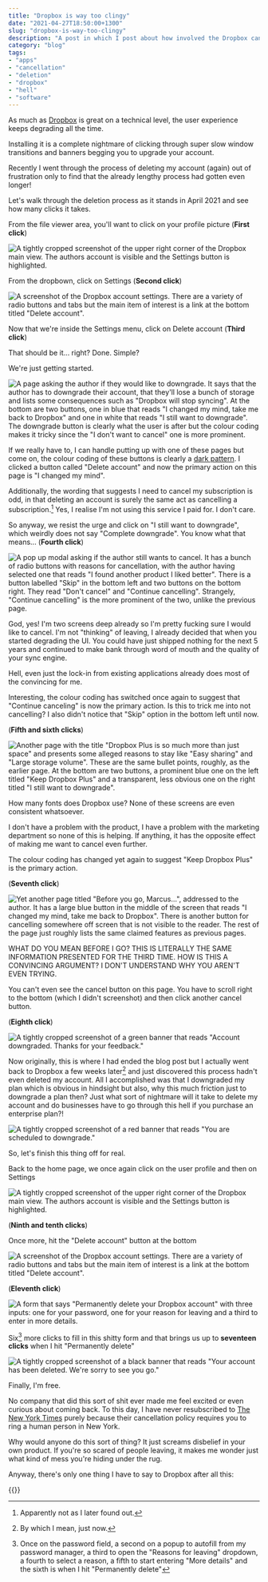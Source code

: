 ```yaml
---
title: "Dropbox is way too clingy"
date: "2021-04-27T18:50:00+1300"
slug: "dropbox-is-way-too-clingy"
description: "A post in which I post about how involved the Dropbox cancellation process is."
category: "blog"
tags:
- "apps"
- "cancellation"
- "deletion"
- "dropbox"
- "hell"
- "software"
---
```


As much as [Dropbox](https://www.dropbox.com) is great on a technical level, the user experience keeps degrading all the time.

Installing it is a complete nightmare of clicking through super slow window transitions and banners begging you to upgrade your account.

Recently I went through the process of deleting my account (again) out of frustration only to find that the already lengthy process had gotten even longer!

Let's walk through the deletion process as it stands in April 2021 and see how many clicks it takes.

From the file viewer area, you'll want to click on your profile picture (**First click**)

![A tightly cropped screenshot of the upper right corner of the Dropbox main view. The authors account is visible and the Settings button is highlighted.](01-settings.png)

From the dropbown, click on Settings (**Second click**)

![A screenshot of the Dropbox account settings. There are a variety of radio buttons and tabs but the main item of interest is a link at the bottom titled "Delete account".](02-inside-settings.png)

Now that we're inside the Settings menu, click on Delete account (**Third click**)

That should be it... right? Done. Simple?

We're just getting started.

![A page asking the author if they would like to downgrade. It says that the author has to downgrade their account, that they'll lose a bunch of storage and lists some consequences such as "Dropbox will stop syncing". At the bottom are two buttons, one in blue that reads "I changed my mind, take me back to Dropbox" and one in white that reads "I still want to downgrade". The downgrade button is clearly what the user is after but the colour coding makes it tricky since the "I don't want to cancel" one is more prominent.](03-first-screen.png)

If we really have to, I can handle putting up with one of these pages but come on, the colour coding of these buttons is clearly a [dark pattern](https://www.darkpatterns.org/). I clicked a button called "Delete account" and now the primary action on this page is "I changed my mind".

Additionally, the wording that suggests I need to cancel my subscription is odd, in that deleting an account is surely the same act as cancelling a subscription.[^1] Yes, I realise I'm not using this service I paid for. I don't care.

So anyway, we resist the urge and click on "I still want to downgrade", which weirdly does not say "Complete downgrade". You know what that means... (**Fourth click**)

![A pop up modal asking if the author still wants to cancel. It has a bunch of radio buttons with reasons for cancellation, with the author having selected one that reads "I found another product I liked better". There is a button labelled "Skip" in the bottom left and two buttons on the bottom right. They read "Don't cancel" and "Continue cancelling". Strangely, "Continue cancelling" is the more prominent of the two, unlike the previous page.](04-second-screen.png)

God, yes! I'm two screens deep already so I'm pretty fucking sure I would like to cancel. I'm not "thinking" of leaving, I already decided that when you started degrading the UI. You could have just shipped nothing for the next 5 years and continued to make bank through word of mouth and the quality of your sync engine.

Hell, even just the lock-in from existing applications already does most of the convincing for me.

Interesting, the colour coding has switched once again to suggest that "Continue canceling" is now the primary action. Is this to trick me into not cancelling? I also didn't notice that "Skip" option in the bottom left until now.

(**Fifth and sixth clicks**)

![Another page with the title "Dropbox Plus is so much more than just space" and presents some alleged reasons to stay like "Easy sharing" and "Large storage volume". These are the same bullet points, roughly, as the earlier page. At the bottom are two buttons, a prominent blue one on the left titled "Keep Dropbox Plus" and a transparent, less obvious one on the right titled "I still want to downgrade".](05-third-screen.png)

How many fonts does Dropbox use? None of these screens are even consistent whatsoever.

I don't have a problem with the product, I have a problem with the marketing department so none of this is helping. If anything, it has the opposite effect of making me want to cancel even further.

The colour coding has changed yet again to suggest "Keep Dropbox Plus" is the primary action.

(**Seventh click**)

![Yet another page titled "Before you go, Marcus...", addressed to the author. It has a large blue button in the middle of the screen that reads "I changed my mind, take me back to Dropbox". There is another button for cancelling somewhere off screen that is not visible to the reader. The rest of the page just roughly lists the same claimed features as previous pages.](06-final-screen.png)

WHAT DO YOU MEAN BEFORE I GO? THIS IS LITERALLY THE SAME INFORMATION PRESENTED FOR THE THIRD TIME. HOW IS THIS A CONVINCING ARGUMENT? I DON'T UNDERSTAND WHY YOU AREN'T EVEN TRYING.

You can't even see the cancel button on this page. You have to scroll right to the bottom (which I didn't screenshot) and then click another cancel button.

(**Eighth click**)

![A tightly cropped screenshot of a green banner that reads "Account downgraded. Thanks for your feedback."](07-done.png)

Now originally, this is where I had ended the blog post but I actually went back to Dropbox a few weeks later[^2] and just discovered this process hadn't even deleted my account. All I accomplished was that I downgraded my plan which is obvious in hindsight but also, why this much friction just to downgrade a plan then? Just what sort of nightmare will it take to delete my account and do businesses have to go through this hell if you purchase an enterprise plan?!

![A tightly cropped screenshot of a red banner that reads "You are scheduled to downgrade."](08-banner.png)

So, let's finish this thing off for real.

Back to the home page, we once again click on the user profile and then on Settings

![A tightly cropped screenshot of the upper right corner of the Dropbox main view. The authors account is visible and the Settings button is highlighted.](01-settings.png)

(**Ninth and tenth clicks**)

Once more, hit the "Delete account" button at the bottom

![A screenshot of the Dropbox account settings. There are a variety of radio buttons and tabs but the main item of interest is a link at the bottom titled "Delete account".](02-inside-settings.png)

(**Eleventh click**)

![A form that says "Permanently delete your Dropbox account" with three inputs: one for your password, one for your reason for leaving and a third to enter in more details.](09-delete.png)

Six[^3] more clicks to fill in this shitty form and that brings us up to **seventeen clicks** when I hit "Permanently delete"

![A tightly cropped screenshot of a black banner that reads "Your account has been deleted. We're sorry to see you go."](10-free.png)

Finally, I'm free.

No company that did this sort of shit ever made me feel excited or even curious about coming back. To this day, I have never resubscribed to [The New York Times](https://www.nytimes.com) purely because their cancellation policy requires you to ring a human person in New York.

Why would anyone do this sort of thing? It just screams disbelief in your own product. If you're so scared of people leaving, it makes me wonder just what kind of mess you're hiding under the rug.

Anyway, there's only one thing I have to say to Dropbox after all this:

{{<youtube id="HhnUK1YmMEU" >}}

[^1]: Apparently not as I later found out.

[^2]: By which I mean, just now.

[^3]: Once on the password field, a second on a popup to autofill from my password manager, a third to open the "Reasons for leaving" dropdown, a fourth to select a reason, a fifth to start entering "More details" and the sixth is when I hit "Permanently delete"